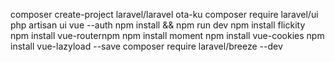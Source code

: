 composer create-project laravel/laravel ota-ku
composer require laravel/ui
php artisan ui vue --auth
npm install && npm run dev
npm install flickity
npm install vue-routernpm
npm install moment
npm install vue-cookies
npm install vue-lazyload --save
composer require laravel/breeze --dev

